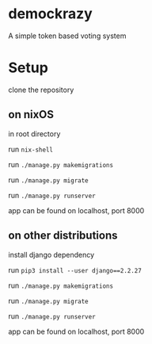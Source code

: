 # demockrazy

A simple token based voting system


# Setup

clone the repository

## on nixOS
in root directory

run `nix-shell`


run `./manage.py makemigrations`

run `./manage.py migrate`

run `./manage.py runserver`


app can be found on localhost, port 8000

## on other distributions

install django dependency

run `pip3 install --user django==2.2.27`


run `./manage.py makemigrations`

run `./manage.py migrate`

run `./manage.py runserver`


app can be found on localhost, port 8000

